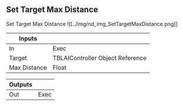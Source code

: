 ## Set Target Max Distance
Set Target Max Distance
![[../img/nd_img_SetTargetMaxDistance.png]]

|Inputs||
|--|--|
| In | Exec |
| Target | TBLAIController Object Reference |
| Max Distance | Float |

|Outputs||
|--|--|
| Out | Exec |
